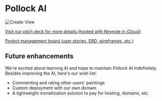 # Pollock AI
![Create View](https://i.imgur.com/Sj5ky16.png)

[Visit our pitch deck for more details (hosted with Keynote in iCloud)](https://www.icloud.com/keynote/0wCk0OLVK3sQNVGXhNPuleo9A#Project_4_Pitch_Deck)

[Project management board (user stories, ERD, wireframes, etc.)](https://trello.com/b/RKOU7mZ5/pollock-ai)


## Future enhancements
We're excited about learning AI and hope to maintain Pollock AI indefinitely. Besides improving the AI, here's our wish list:
* Commenting and rating other users' paintings
* Custom deployment with our own domain
* A lightweight monetization solution to pay for hosting, domains, etc.
